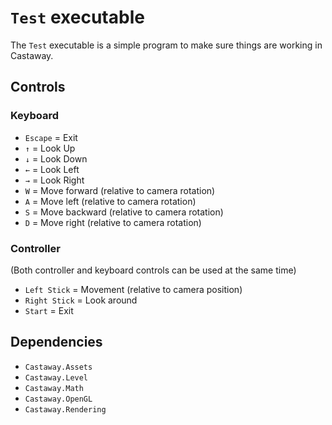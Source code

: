 # `Test` executable

The `Test` executable is a simple program to make sure things are working in Castaway.

## Controls

### Keyboard
- `Escape` = Exit
- `↑` = Look Up
- `↓` = Look Down
- `←` = Look Left
- `→` = Look Right
- `W` = Move forward (relative to camera rotation)
- `A` = Move left (relative to camera rotation)
- `S` = Move backward (relative to camera rotation)
- `D` = Move right (relative to camera rotation)

### Controller
(Both controller and keyboard controls can be used at the same time)
- `Left Stick` = Movement (relative to camera position)
- `Right Stick` = Look around
- `Start` = Exit

## Dependencies
- `Castaway.Assets`
- `Castaway.Level`
- `Castaway.Math`
- `Castaway.OpenGL`
- `Castaway.Rendering`
